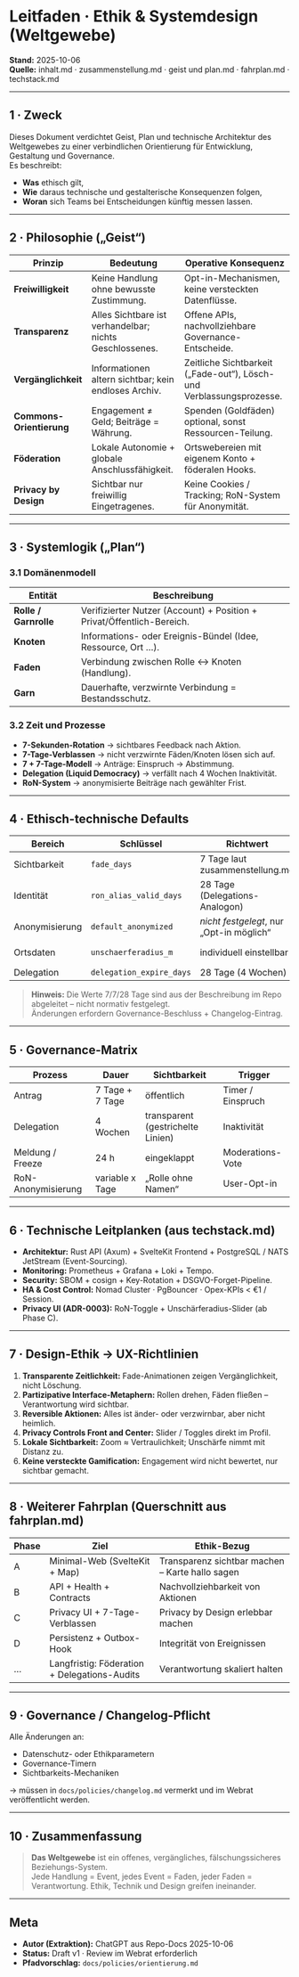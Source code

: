 # Leitfaden · Ethik & Systemdesign (Weltgewebe)

**Stand:** 2025-10-06  
**Quelle:** inhalt.md · zusammenstellung.md · geist und plan.md · fahrplan.md · techstack.md

---

## 1 · Zweck

Dieses Dokument verdichtet Geist, Plan und technische Architektur des Weltgewebes zu einer verbindlichen Orientierung für
Entwicklung, Gestaltung und Governance.  
Es beschreibt:

- **Was** ethisch gilt,
- **Wie** daraus technische und gestalterische Konsequenzen folgen,
- **Woran** sich Teams bei Entscheidungen künftig messen lassen.

---

## 2 · Philosophie („Geist“)

| Prinzip | Bedeutung | Operative Konsequenz |
|----------|------------|----------------------|
| **Freiwilligkeit** | Keine Handlung ohne bewusste Zustimmung. | Opt-in-Mechanismen, keine versteckten Datenflüsse. |
| **Transparenz** | Alles Sichtbare ist verhandelbar; nichts Geschlossenes. | Offene APIs, nachvollziehbare Governance-Entscheide. |
| **Vergänglichkeit** | Informationen altern sichtbar; kein endloses Archiv. | Zeitliche Sichtbarkeit („Fade-out“), Lösch- und Verblassungsprozesse. |
| **Commons-Orientierung** | Engagement ≠ Geld; Beiträge = Währung. | Spenden (Goldfäden) optional, sonst Ressourcen-Teilung. |
| **Föderation** | Lokale Autonomie + globale Anschlussfähigkeit. | Ortswebereien mit eigenem Konto + föderalen Hooks. |
| **Privacy by Design** | Sichtbar nur freiwillig Eingetragenes. | Keine Cookies / Tracking; RoN-System für Anonymität. |

---

## 3 · Systemlogik („Plan“)

### 3.1 Domänenmodell

| Entität | Beschreibung |
|----------|--------------|
| **Rolle / Garnrolle** | Verifizierter Nutzer (Account) + Position + Privat/Öffentlich-Bereich. |
| **Knoten** | Informations- oder Ereignis-Bündel (Idee, Ressource, Ort …). |
| **Faden** | Verbindung zwischen Rolle ↔ Knoten (Handlung). |
| **Garn** | Dauerhafte, verzwirnte Verbindung = Bestandsschutz. |

### 3.2 Zeit und Prozesse

- **7-Sekunden-Rotation** → sichtbares Feedback nach Aktion.
- **7-Tage-Verblassen** → nicht verzwirnte Fäden/Knoten lösen sich auf.  
- **7 + 7-Tage-Modell** → Anträge: Einspruch → Abstimmung.  
- **Delegation (Liquid Democracy)** → verfällt nach 4 Wochen Inaktivität.  
- **RoN-System** → anonymisierte Beiträge nach gewählter Frist.

---

## 4 · Ethisch-technische Defaults

| Bereich | Schlüssel | Richtwert | Herkunft |
|----------|------------|------------|-----------|
| Sichtbarkeit | `fade_days` | 7 Tage laut zusammenstellung.md | Funktionsbeschreibung, nicht Code. |
| Identität | `ron_alias_valid_days` | 28 Tage (Delegations-Analogon) | Geist & Plan-Ableitung. |
| Anonymisierung | `default_anonymized` | *nicht festgelegt*, nur „Opt-in möglich“ | zusammenstellung.md, III Abschnitt. |
| Ortsdaten | `unschaerferadius_m` | individuell einstellbar | zusammenstellung.md, III Abschnitt. |
| Delegation | `delegation_expire_days` | 28 Tage (4 Wochen) | § IV Delegation. |

> **Hinweis:** Die Werte 7/7/28 Tage sind aus der Beschreibung im Repo abgeleitet – nicht normativ festgelegt.  
> Änderungen erfordern Governance-Beschluss + Changelog-Eintrag.

---

## 5 · Governance-Matrix

| Prozess | Dauer | Sichtbarkeit | Trigger |
|----------|--------|---------------|----------|
| Antrag | 7 Tage + 7 Tage | öffentlich | Timer / Einspruch |
| Delegation | 4 Wochen | transparent (gestrichelte Linien) | Inaktivität |
| Meldung / Freeze | 24 h | eingeklappt | Moderations-Vote |
| RoN-Anonymisierung | variable x Tage | „Rolle ohne Namen“ | User-Opt-in |

---

## 6 · Technische Leitplanken (aus techstack.md)

- **Architektur:** Rust API (Axum) + SvelteKit Frontend + PostgreSQL / NATS JetStream (Event-Sourcing).  
- **Monitoring:** Prometheus + Grafana + Loki + Tempo.  
- **Security:** SBOM + cosign + Key-Rotation + DSGVO-Forget-Pipeline.  
- **HA & Cost Control:** Nomad Cluster · PgBouncer · Opex-KPIs < €1 / Session.  
- **Privacy UI (ADR-0003):** RoN-Toggle + Unschärferadius-Slider (ab Phase C).

---

## 7 · Design-Ethik → UX-Richtlinien

1. **Transparente Zeitlichkeit:** Fade-Animationen zeigen Vergänglichkeit, nicht Löschung.  
2. **Partizipative Interface-Metaphern:** Rollen drehen, Fäden fließen – Verantwortung wird sichtbar.  
3. **Reversible Aktionen:** Alles ist änder- oder verzwirnbar, aber nicht heimlich.  
4. **Privacy Controls Front and Center:** Slider / Toggles direkt im Profil.  
5. **Lokale Sichtbarkeit:** Zoom ≈ Vertraulichkeit; Unschärfe nimmt mit Distanz zu.  
6. **Keine versteckte Gamification:** Engagement wird nicht bewertet, nur sichtbar gemacht.

---

## 8 · Weiterer Fahrplan (Querschnitt aus fahrplan.md)

| Phase | Ziel | Ethik-Bezug |
|-------|------|-------------|
| A | Minimal-Web (SvelteKit + Map) | Transparenz sichtbar machen – Karte hallo sagen |
| B | API + Health + Contracts | Nachvollziehbarkeit von Aktionen |
| C | Privacy UI + 7-Tage-Verblassen | Privacy by Design erlebbar machen |
| D | Persistenz + Outbox-Hook | Integrität von Ereignissen |
| … | Langfristig: Föderation + Delegations-Audits | Verantwortung skaliert halten |

---

## 9 · Governance / Changelog-Pflicht

Alle Änderungen an:

- Datenschutz- oder Ethikparametern
- Governance-Timern  
- Sichtbarkeits-Mechaniken  

→ müssen in `docs/policies/changelog.md` vermerkt und im Webrat veröffentlicht werden.

---

## 10 · Zusammenfassung

> **Das Weltgewebe** ist ein offenes, vergängliches, fälschungssicheres
> Beziehungs-System.  
> Jede Handlung = Event, jedes Event = Faden, jeder Faden = Verantwortung.
> Ethik, Technik und Design greifen ineinander.

---

## Meta

- **Autor (Extraktion):** ChatGPT aus Repo-Docs 2025-10-06  
- **Status:** Draft v1 · Review im Webrat erforderlich  
- **Pfadvorschlag:** `docs/policies/orientierung.md`
